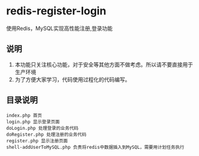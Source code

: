 # redis-register-login
使用Redis，MySQL实现高性能注册,登录功能


## 说明

1. 本功能只关注核心功能，对于安全等其他方面不做考虑。所以请不要直接用于生产环境
2. 为了方便大家学习，代码使用过程化的代码编写。


## 目录说明

	index.php 首页
	login.php 显示登录页面
	doLogin.php 处理登录的业务代码
	doRegister.php 处理注册的业务代码
	register.php 显示注册页面
	shell-addUserToMySQL.php 负责将redis中数据插入到MySQL，需要用计划任务执行
	
